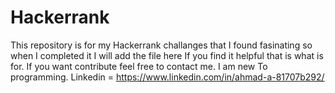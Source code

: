 # Hackerrank
This repository is for my Hackerrank challanges that I found fasinating so when I completed it I will add the file here 
If you find it helpful that is what is for.
If you want contribute feel free to contact me. I am new To programming. 
Linkedin = https://www.linkedin.com/in/ahmad-a-81707b292/
